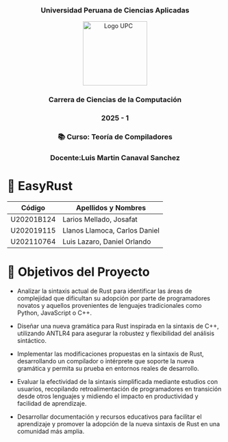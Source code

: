 
<div align="center">
    <h3>Universidad Peruana de Ciencias Aplicadas</h3>
    <img src="https://seeklogo.com/images/U/universidad-peruana-de-ciencias-aplicadas-upc-logo-B98C3A365C-seeklogo.com.png" alt="Logo UPC" width="150">
    <h3>Carrera de Ciencias de la Computación</h3>
    <h3>2025 - 1</h3>
    <h3>📚 Curso: Teoría de Compiladores</h3>
    <h3>Docente:Luis Martin Canaval Sanchez

</h3>
</div>

# 🦀 EasyRust

| Código | Apellidos y Nombres |
| ------ | ------ |
| U20201B124 | Larios Mellado, Josafat |
| U202019115 | Llanos Llamoca, Carlos Daniel |
| U202110764 | Luis Lazaro, Daniel Orlando

# 🎯 Objetivos del Proyecto
* Analizar la sintaxis actual de Rust para identificar las áreas de complejidad que dificultan su adopción por parte de programadores novatos y aquellos provenientes de lenguajes tradicionales como Python, JavaScript o C++.

* Diseñar una nueva gramática para Rust inspirada en la sintaxis de C++, utilizando ANTLR4 para asegurar la robustez y flexibilidad del análisis sintáctico.

* Implementar las modificaciones propuestas en la sintaxis de Rust, desarrollando un compilador o intérprete que soporte la nueva gramática y permita su prueba en entornos reales de desarrollo.

* Evaluar la efectividad de la sintaxis simplificada mediante estudios con usuarios, recopilando retroalimentación de programadores en transición desde otros lenguajes y midiendo el impacto en productividad y facilidad de aprendizaje.

* Desarrollar documentación y recursos educativos para facilitar el aprendizaje y promover la adopción de la nueva sintaxis de Rust en una comunidad más amplia.
